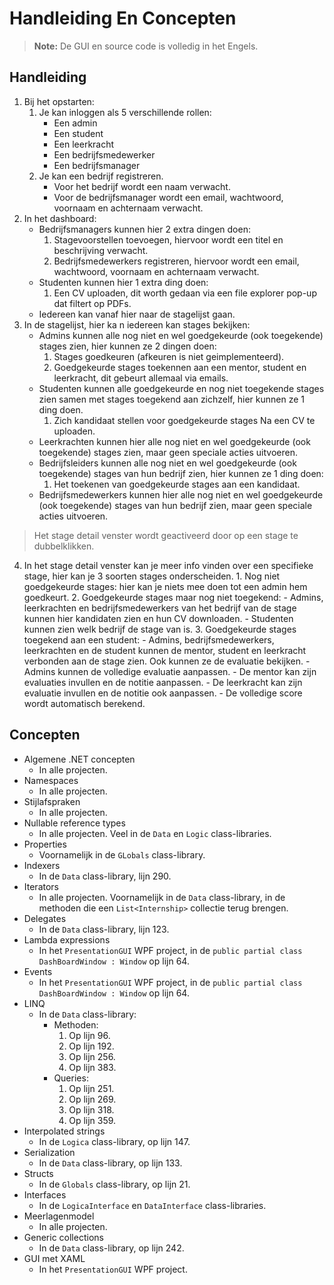 # Handleiding En Concepten

> **Note:** De GUI en source code is volledig in het Engels.

## Handleiding

1. Bij het opstarten:
	1. Je kan inloggen als 5 verschillende rollen:
		- Een admin
		- Een student
		- Een leerkracht
		- Een bedrijfsmedewerker
		- Een bedrijfsmanager
	2.  Je kan een bedrijf registreren.
		- Voor het bedrijf wordt een naam verwacht.
		- Voor de bedrijfsmanager wordt een email, wachtwoord, voornaam en achternaam verwacht.
2. In het dashboard:
	- Bedrijfsmanagers kunnen hier 2 extra dingen doen:
		1. Stagevoorstellen toevoegen, hiervoor wordt een titel en beschrijving verwacht.
		2. Bedrijfsmedewerkers registreren, hiervoor wordt een email, wachtwoord, voornaam en achternaam verwacht.
	- Studenten kunnen hier 1 extra ding doen:
		1. Een CV uploaden, dit worth gedaan via een file explorer pop-up dat filtert op PDFs.
	- Iedereen kan vanaf hier naar de stagelijst gaan.
3. In de stagelijst, hier ka n iedereen kan stages bekijken:
	- Admins kunnen alle nog niet en wel goedgekeurde (ook toegekende) stages zien, hier kunnen ze 2 dingen doen:
		1. Stages goedkeuren (afkeuren is niet geimplementeerd).
		2. Goedgekeurde stages toekennen aan een mentor, student en leerkracht, dit gebeurt allemaal via emails.
	- Studenten kunnen alle goedgekeurde en nog niet toegekende stages zien samen met stages toegekend aan zichzelf, hier kunnen ze 1 ding doen.
		1. Zich kandidaat stellen voor goedgekeurde stages Na een CV te uploaden.
	- Leerkrachten kunnen hier alle nog niet en wel goedgekeurde (ook toegekende) stages zien, maar geen speciale acties uitvoeren.
	- Bedrijfsleiders kunnen alle nog niet en wel goedgekeurde (ook toegekende) stages van hun bedrijf zien, hier kunnen ze 1 ding doen:
		1. Het toekenen van goedgekeurde stages aan een kandidaat.
	- Bedrijfsmedewerkers kunnen hier alle nog niet en wel goedgekeurde (ook toegekende) stages van hun bedrijf zien, maar geen speciale acties uitvoeren.
> Het stage detail venster wordt geactiveerd door op een stage te dubbelklikken.
4. In het stage detail venster kan je meer info vinden over een specifieke stage, hier kan je 3 soorten stages onderscheiden.
		1.  Nog niet goedgekeurde stages: hier kan je niets mee doen tot een admin hem goedkeurt.
		2. Goedgekeurde stages maar nog niet toegekend:
			- Admins, leerkrachten en bedrijfsmedewerkers van het bedrijf van de stage kunnen hier kandidaten zien en hun CV downloaden.
			- Studenten kunnen zien welk bedrijf de stage van is.
		3. Goedgekeurde stages toegekend aan een student:
			- Admins, bedrijfsmedewerkers, leerkrachten en de student kunnen de mentor, student en leerkracht verbonden aan de stage zien. Ook kunnen ze de evaluatie bekijken.
				- Admins kunnen de volledige evaluatie aanpassen.
				- De mentor kan zijn evaluaties invullen en de notitie aanpassen.
				- De leerkracht kan zijn evaluatie invullen en de notitie ook aanpassen.
				- De volledige score wordt automatisch berekend.

## Concepten

- Algemene .NET concepten
	- In alle projecten.
- Namespaces
	- In alle projecten.
- Stijlafspraken
	- In alle projecten.
- Nullable reference types
	- In alle projecten. Veel in de `Data` en `Logic` class-libraries.
- Properties
	- Voornamelijk in de `GLobals` class-library.
- Indexers
	- In de `Data` class-library, lijn 290.
- Iterators
	- In alle projecten. Voornamelijk in de `Data` class-library, in de methoden die een `List<Internship>` collectie terug brengen.
- Delegates
	- In de `Data` class-library, lijn 123.
- Lambda expressions
	- In het `PresentationGUI` WPF project, in de `public partial class DashBoardWindow : Window` op lijn 64.
- Events
	-  In het `PresentationGUI` WPF project, in de `public partial class DashBoardWindow : Window` op lijn 64.
- LINQ
	- In de `Data` class-library:
		- Methoden:
			1. Op lijn 96.
			2. Op lijn 192.
			3. Op lijn 256.
			4. Op lijn 383.
		- Queries:
			1. Op lijn 251.
			2. Op lijn 269.
			3. Op lijn 318.
			4. Op lijn 359.
- Interpolated strings
	- In de `Logica` class-library, op lijn 147.
- Serialization
	- In de `Data` class-library, op lijn 133.
- Structs
	- In de `Globals` class-library, op lijn 21.
- Interfaces
	- In de `LogicaInterface` en `DataInterface` class-libraries.
- Meerlagenmodel
	-  In alle projecten.
- Generic collections
	- In de `Data` class-library, op lijn 242.
- GUI met XAML
	- In het `PresentationGUI` WPF project.